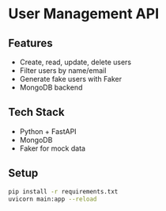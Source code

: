 # User Management API

## Features
- Create, read, update, delete users
- Filter users by name/email
- Generate fake users with Faker
- MongoDB backend

## Tech Stack
- Python + FastAPI
- MongoDB
- Faker for mock data

## Setup
```bash
pip install -r requirements.txt
uvicorn main:app --reload